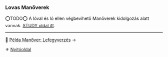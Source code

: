 ### Lovas Manőverek

⭕TODO⭕ A lóval és ló ellen végbevihető Manőverek kidolgozás alatt vannak. [STUDY oldal itt](https://github.com/kaktusztea/km100/wiki/STUDY.lovasharc/).

---

🔗 [Példa Manőver: Lefegyverzés](066_08_01_pelda_manover_lefegyverzes.md) →

⚜️ [Nyitóoldal](start.md#6-harcrendszer-%EF%B8%8F)
